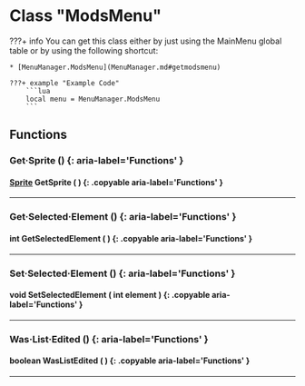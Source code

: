 # Class "ModsMenu"

???+ info
    You can get this class either by just using the MainMenu global table or by using the following shortcut:

    * [MenuManager.ModsMenu](MenuManager.md#getmodsmenu)

    ???+ example "Example Code"
        ```lua
        local menu = MenuManager.ModsMenu
        ```
        
## Functions

### Get·Sprite () {: aria-label='Functions' }
#### [Sprite](../Sprite.md) GetSprite ( ) {: .copyable aria-label='Functions' }

___
### Get·Selected·Element () {: aria-label='Functions' }
#### int GetSelectedElement ( ) {: .copyable aria-label='Functions' }

___
### Set·Selected·Element () {: aria-label='Functions' }
#### void SetSelectedElement ( int element ) {: .copyable aria-label='Functions' }

___
### Was·List·Edited () {: aria-label='Functions' }
#### boolean WasListEdited ( ) {: .copyable aria-label='Functions' }

___